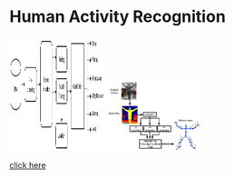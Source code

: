 # Human Activity Recognition

  <p float="left">
  <img src="HAR1.png" width="33%" height="200px"/>
  <img src="HAR2.jpg" width="33%" />
</p>

<a href="https://github.com/githubpusp/HAR/blob/ada795e34629a7bf0c6dba3bbb3e09f4e93614c4/HAR_final_code%20(1).ipynb"> click here </a>
